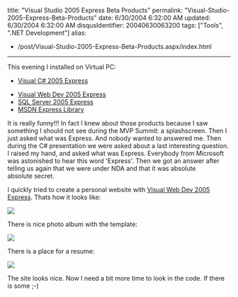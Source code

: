 title: "Visual Studio 2005 Express Beta Products"
permalink: "Visual-Studio-2005-Express-Beta-Products"
date: 6/30/2004 6:32:00 AM
updated: 6/30/2004 6:32:00 AM
disqusIdentifier: 20040630063200
tags: ["Tools", ".NET Development"]
alias:
 - /post/Visual-Studio-2005-Express-Beta-Products.aspx/index.html
---
This evening I installed on Virtual PC:

*   [Visual C# 2005 Express](http://go.microsoft.com/fwlink/?LinkId=31769&clcid=0x409)
<!-- more -->
*   [Visual Web Dev 2005 Express](http://go.microsoft.com/fwlink/?LinkId=31772&clcid=0x409)
*   [SQL Server 2005 Express](http://go.microsoft.com/fwlink/?LinkId=31773&clcid=0x409)
*   [MSDN Express Library](http://go.microsoft.com/fwlink/?linkid=30100&clcid=0x409)


It is really funny!!! In fact I knew about those products because I saw something I should not see during the MVP Summit: a splashscreen. Then I just asked what was Express. And nobody wanted to answered me. Then during the C# presentation we were asked about a last interesting question. I raised my hand, and asked what was Express. Everybody from Microsoft was astonished to hear this word 'Express'. Then we got an answer after telling us again that we were under NDA and that it was absolute absolute secret.

I quickly tried to create a personal website with [Visual Web Dev 2005 Express](http://go.microsoft.com/fwlink/?LinkId=31772&clcid=0x409). Thats how it looks like:

![](http://perso.wanadoo.fr/laurent.kempe/images/personalwebsite.png)

There is nice photo album with the template:

![](http://perso.wanadoo.fr/laurent.kempe/images/photoalbum.jpg)

There is a place for a resume:

![](http://perso.wanadoo.fr/laurent.kempe/images/expressresume.jpg)

The site looks nice. Now I need a bit more time to look in the code. If there is some ;-)
